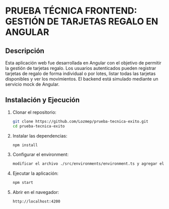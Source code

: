 # PRUEBA TÉCNICA FRONTEND: GESTIÓN DE TARJETAS REGALO EN ANGULAR

## Descripción

Esta aplicación web fue desarrollada en Angular con el objetivo de permitir la gestión de tarjetas regalo. Los usuarios autenticados pueden registrar tarjetas de regalo de forma individual o por lotes, listar todas las tarjetas disponibles y ver los movimientos. El backend está simulado mediante un servicio mock de Angular.

## Instalación y Ejecución

1. Clonar el repositorio:
   ```bash
   git clone https://github.com/Lozmep/prueba-tecnica-exito.git
   cd prueba-tecnica-exito
   ```
2. Instalar las dependencias:
   ```bash
   npm install
   ```
3. Configurar el environment:
   ```bash
   modificar el archivo ./src/environments/environment.ts y agregar el usuario y contraseña para el login.
   ```
3. Ejecutar la aplicación:
   ```bash
   npm start
   ```
4. Abrir en el navegador:
   ```
   http://localhost:4200
   ```
